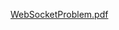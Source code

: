 [WebSocketProblem.pdf](https://github.com/BryghtLabs/WebServerSocket/files/14131873/WebSocketProblem.pdf)
